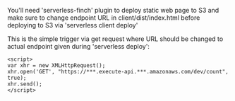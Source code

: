 
You'll need 'serverless-finch' plugin to deploy static web page to S3 and make
sure to change endpoint URL in client/dist/index.html before deploying to S3
via 'serverless client deploy' 

This is the simple trigger via get request where URL should be changed to
actual endpoint given during 'serverless deploy':
```
<script>
var xhr = new XMLHttpRequest();
xhr.open('GET', "https://***.execute-api.***.amazonaws.com/dev/count", 
true);
xhr.send();
</script>
```
